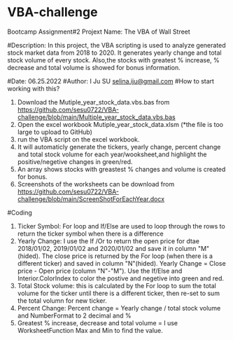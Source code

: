# VBA-challenge
Bootcamp Assignment#2 
Projext Name: The VBA of Wall Street

#Description:
	In this project, the VBA scripting is used to analyze generated stock market data from 2018 to 2020.
It generates yearly change and total stock volume of every stock. Also,the stocks with greatest %
increase, % decrease and total volume is showed for bonus information.

#Date: 06.25.2022
#Author: I Ju SU selina.iju@gmail.com
#How to start working with this?
 1. Download the Mutiple_year_stock_data.vbs.bas from https://github.com/sesu0722/VBA-challenge/blob/main/Multiple_year_stock_data.vbs.bas
 2. Open the excel workbook Mutiple_year_stock_data.xlsm (*the file is too large to upload to GitHub)
 3. run the VBA script on the excel workbook.
 4. It will automaticly generate the tickers, yearly change, percent change and total stock volume for each year/wooksheet,and highlight the       positive/negetive changes in green/red.
 5. An array shows stocks with greastest % changes and volume is created for bonus.
 6. Screenshots of the worksheets can be download from https://github.com/sesu0722/VBA-challenge/blob/main/ScreenShotForEachYear.docx
	
#Coding
 1. Ticker Symbol: For loop and If/Else are used to loop through the rows to return the ticker symbol when there is a difference
 2. Yearly Change: I use the If /Or to return the open price for dtae 2018/01/02, 2019/01/02 and 2020/01/02 and save it in column "M"(hided).
                   The close price is returned by the For loop (when there is a different ticker) and saved in column "N"(hided).
		   Yearly Change = Close price - Open price (column "N"-"M"). 
		   Use the If/Else and Interior.ColorIndex to color the postive and negetive into green and red.
 4. Total Stock volume: this is calculated by the For loop to sum the total volume for the ticker until there is a different ticker, 
                        then re-set to sum the total volumn for new ticker.
 5. Percent Change: Percent change = Yearly change / total stock volume and NumberFormat to 2 decimal and %
 6. Greatest % increase, decrease and total volume = I use WorksheetFunction Max and Min to find the value.
